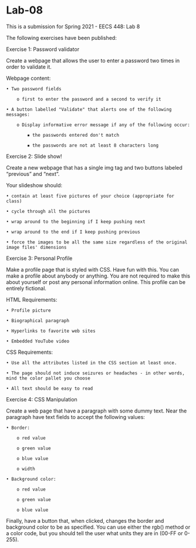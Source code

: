 # Lab-08

This is a submission for Spring 2021 - EECS 448: Lab 8


The following exercises have been published:




Exercise 1: Password validator

Create a webpage that allows the user to enter a password two times in order to validate it. 

Webpage content:

	• Two password fields

		o first to enter the password and a second to verify it

	• A button labelled "Validate" that alerts one of the following messages:

		o Display informative error message if any of the following occur:
    
			▪ the passwords entered don't match
      
			▪ the passwords are not at least 8 characters long



Exercise 2: Slide show!

Create a new webpage that has a single img tag and two buttons labeled “previous” and “next”.

Your slideshow should:

	• contain at least five pictures of your choice (appropriate for class)
 
 	• cycle through all the pictures
  
	• wrap around to the beginning if I keep pushing next
  
	• wrap around to the end if I keep pushing previous
  
	• force the images to be all the same size regardless of the original image files' dimensions



Exercise 3: Personal Profile

Make a profile page that is styled with CSS. Have fun with this. You can make a profile about anybody or anything. You are not required to make this about yourself or post any personal information online. This profile can be entirely fictional.

HTML Requirements:

	• Profile picture
  
	• Biographical paragraph
  
	• Hyperlinks to favorite web sites
  
	• Embedded YouTube video

CSS Requirements:
  
	• Use all the attributes listed in the CSS section at least once.
  
	• The page should not induce seizures or headaches - in other words, mind the color pallet you choose
  
	• All text should be easy to read



Exercise 4: CSS Manipulation

Create a web page that have a paragraph with some dummy text. Near the paragraph have text fields to accept the following values:

	• Border:
    
		o red value
    
		o green value
    
		o blue value
    
		o width
  
	• Background color:
    
		o red value
    
		o green value
    
		o blue value

Finally, have a button that, when clicked, changes the border and background color to be as specified. You can use either the rgb() method or a color code, but you should tell the user what units they are in (00-FF or 0-255).
